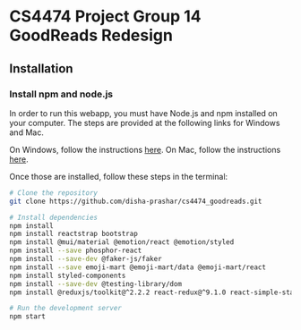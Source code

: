 # CS4474 Project Group 14 GoodReads Redesign

## Installation

### Install npm and node.js
In order to run this webapp, you must have Node.js and npm installed on your computer. The steps are provided at the following links for Windows and Mac.

On Windows, follow the instructions [here](https://radixweb.com/blog/installing-npm-and-nodejs-on-windows-and-mac#windows).
On Mac, follow the instructions [here](https://radixweb.com/blog/installing-npm-and-nodejs-on-windows-and-mac#mac).

Once those are installed, follow these steps in the terminal:

```bash
# Clone the repository
git clone https://github.com/disha-prashar/cs4474_goodreads.git

# Install dependencies
npm install
npm install reactstrap bootstrap
npm install @mui/material @emotion/react @emotion/styled
npm install --save phosphor-react
npm install --save-dev @faker-js/faker
npm install --save emoji-mart @emoji-mart/data @emoji-mart/react
npm install styled-components
npm install --save-dev @testing-library/dom
npm install @reduxjs/toolkit@^2.2.2 react-redux@^9.1.0 react-simple-star-rating@^5.1.7 redux-persist@^6.0.0 typescript@^3.7.0-dev

# Run the development server
npm start